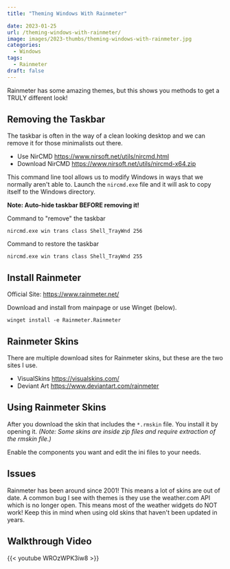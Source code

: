 ```yaml
---
title: "Theming Windows With Rainmeter"

date: 2023-01-25
url: /theming-windows-with-rainmeter/
image: images/2023-thumbs/theming-windows-with-rainmeter.jpg
categories:
  - Windows
tags:
  - Rainmeter
draft: false
---
```

Rainmeter has some amazing themes, but this shows you methods to get a TRULY different look!
<!--more-->

## Removing the Taskbar

The taskbar is often in the way of a clean looking desktop and we can remove it for those minimalists out there.

- Use NirCMD <https://www.nirsoft.net/utils/nircmd.html>
- Download NirCMD <https://www.nirsoft.net/utils/nircmd-x64.zip>

This command line tool allows us to modify Windows in ways that we normally aren't able to. Launch the `nircmd.exe` file and it will ask to copy itself to the Windows directory.

**Note: Auto-hide taskbar BEFORE removing it!**

Command to "remove" the taskbar

```
nircmd.exe win trans class Shell_TrayWnd 256
```

Command to restore the taskbar

```
nircmd.exe win trans class Shell_TrayWnd 255
```

## Install Rainmeter

Official Site: <https://www.rainmeter.net/>

Download and install from mainpage or use Winget (below).

```
winget install -e Rainmeter.Rainmeter
```

## Rainmeter Skins

There are multiple download sites for Rainmeter skins, but these are the two sites I use. 

- VisualSkins <https://visualskins.com/>
- Deviant Art <https://www.deviantart.com/rainmeter>

## Using Rainmeter Skins

After you download the skin that includes the `*.rmskin` file. You install it by opening it. _(Note: Some skins are inside zip files and require extraction of the rmskin file.)_

Enable the components you want and edit the ini files to your needs. 

## Issues

Rainmeter has been around since 2001! This means a lot of skins are out of date. A common bug I see with themes is they use the weather.com API which is no longer open. This means most of the weather widgets do NOT work! Keep this in mind when using old skins that haven't been updated in years.

## Walkthrough Video

{{< youtube WROzWPK3iw8 >}}
